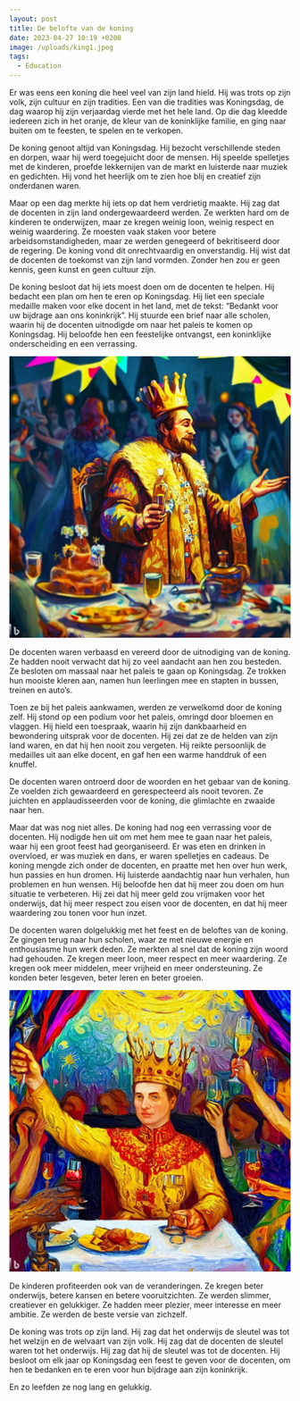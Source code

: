 ```yaml
---
layout: post
title: De belofte van de koning
date: 2023-04-27 10:19 +0200
image: /uploads/king1.jpeg
tags:
  - Education
---
```


Er was eens een koning die heel veel van zijn land hield. Hij was trots op zijn volk, zijn cultuur en zijn tradities. Een van die tradities was Koningsdag, de dag waarop hij zijn verjaardag vierde met het hele land. Op die dag kleedde iedereen zich in het oranje, de kleur van de koninklijke familie, en ging naar buiten om te feesten, te spelen en te verkopen.

De koning genoot altijd van Koningsdag. Hij bezocht verschillende steden en dorpen, waar hij werd toegejuicht door de mensen. Hij speelde spelletjes met de kinderen, proefde lekkernijen van de markt en luisterde naar muziek en gedichten. Hij vond het heerlijk om te zien hoe blij en creatief zijn onderdanen waren.

Maar op een dag merkte hij iets op dat hem verdrietig maakte. Hij zag dat de docenten in zijn land ondergewaardeerd werden. Ze werkten hard om de kinderen te onderwijzen, maar ze kregen weinig loon, weinig respect en weinig waardering. Ze moesten vaak staken voor betere arbeidsomstandigheden, maar ze werden genegeerd of bekritiseerd door de regering. De koning vond dit onrechtvaardig en onverstandig. Hij wist dat de docenten de toekomst van zijn land vormden. Zonder hen zou er geen kennis, geen kunst en geen cultuur zijn.

De koning besloot dat hij iets moest doen om de docenten te helpen. Hij bedacht een plan om hen te eren op Koningsdag. Hij liet een speciale medaille maken voor elke docent in het land, met de tekst: “Bedankt voor uw bijdrage aan ons koninkrijk”. Hij stuurde een brief naar alle scholen, waarin hij de docenten uitnodigde om naar het paleis te komen op Koningsdag. Hij beloofde hen een feestelijke ontvangst, een koninklijke onderscheiding en een verrassing.

![Een koning op een feest](/uploads/king1.jpeg)

De docenten waren verbaasd en vereerd door de uitnodiging van de koning. Ze hadden nooit verwacht dat hij zo veel aandacht aan hen zou besteden. Ze besloten om massaal naar het paleis te gaan op Koningsdag. Ze trokken hun mooiste kleren aan, namen hun leerlingen mee en stapten in bussen, treinen en auto’s.

Toen ze bij het paleis aankwamen, werden ze verwelkomd door de koning zelf. Hij stond op een podium voor het paleis, omringd door bloemen en vlaggen. Hij hield een toespraak, waarin hij zijn dankbaarheid en bewondering uitsprak voor de docenten. Hij zei dat ze de helden van zijn land waren, en dat hij hen nooit zou vergeten. Hij reikte persoonlijk de medailles uit aan elke docent, en gaf hen een warme handdruk of een knuffel.

De docenten waren ontroerd door de woorden en het gebaar van de koning. Ze voelden zich gewaardeerd en gerespecteerd als nooit tevoren. Ze juichten en applaudisseerden voor de koning, die glimlachte en zwaaide naar hen.

Maar dat was nog niet alles. De koning had nog een verrassing voor de docenten. Hij nodigde hen uit om met hem mee te gaan naar het paleis, waar hij een groot feest had georganiseerd. Er was eten en drinken in overvloed, er was muziek en dans, er waren spelletjes en cadeaus. De koning mengde zich onder de docenten, en praatte met hen over hun werk, hun passies en hun dromen. Hij luisterde aandachtig naar hun verhalen, hun problemen en hun wensen. Hij beloofde hen dat hij meer zou doen om hun situatie te verbeteren. Hij zei dat hij meer geld zou vrijmaken voor het onderwijs, dat hij meer respect zou eisen voor de docenten, en dat hij meer waardering zou tonen voor hun inzet.

De docenten waren dolgelukkig met het feest en de beloftes van de koning. Ze gingen terug naar hun scholen, waar ze met nieuwe energie en enthousiasme hun werk deden. Ze merkten al snel dat de koning zijn woord had gehouden. Ze kregen meer loon, meer respect en meer waardering. Ze kregen ook meer middelen, meer vrijheid en meer ondersteuning. Ze konden beter lesgeven, beter leren en beter groeien.

![Een koning op een feest](/uploads/king2.jpeg)

De kinderen profiteerden ook van de veranderingen. Ze kregen beter onderwijs, betere kansen en betere vooruitzichten. Ze werden slimmer, creatiever en gelukkiger. Ze hadden meer plezier, meer interesse en meer ambitie. Ze werden de beste versie van zichzelf.

De koning was trots op zijn land. Hij zag dat het onderwijs de sleutel was tot het welzijn en de welvaart van zijn volk. Hij zag dat de docenten de sleutel waren tot het onderwijs. Hij zag dat hij de sleutel was tot de docenten. Hij besloot om elk jaar op Koningsdag een feest te geven voor de docenten, om hen te bedanken en te eren voor hun bijdrage aan zijn koninkrijk.

En zo leefden ze nog lang en gelukkig.